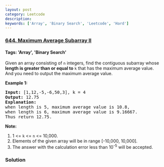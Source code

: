 ```yaml
---
layout: post
category: Leetcode
description: 
keywords: ['Array', 'Binary Search', 'Leetcode', 'Hard']
---
```

### [644. Maximum Average Subarray II](https://leetcode.com/problems/maximum-average-subarray-ii)

#### Tags: 'Array', 'Binary Search'

<div class="content__u3I1 question-content__JfgR"><div><p>
Given an array consisting of <code>n</code> integers, find the contiguous subarray whose <b>length is greater than or equal to</b> <code>k</code> that has the maximum average value. And you need to output the maximum average value.
</p>
<p><b>Example 1:</b><br/>
</p><pre><b>Input:</b> [1,12,-5,-6,50,3], k = 4
<b>Output:</b> 12.75
<b>Explanation:</b>
when length is 5, maximum average value is 10.8,
when length is 6, maximum average value is 9.16667.
Thus return 12.75.
</pre>
<p></p>
<p><b>Note:</b><br/>
</p><ol>
<li>1 &lt;= <code>k</code> &lt;= <code>n</code> &lt;= 10,000.</li>
<li>Elements of the given array will be in range [-10,000, 10,000].</li>
<li>The answer with the calculation error less than 10<sup>-5</sup> will be accepted.</li>
</ol>
<p></p></div></div>

### Solution
